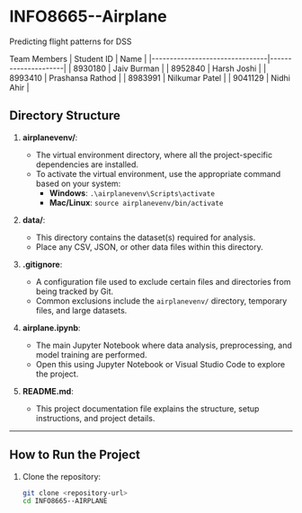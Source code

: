 # INFO8665--Airplane
Predicting flight patterns for DSS

Team Members
| Student ID | Name |
|--------------------------------|---------------------|
| 8930180 | Jaiv Burman |
| 8952840 | Harsh Joshi |
| 8993410 | Prashansa Rathod |
| 8983991 | Nilkumar Patel |
| 9041129 | Nidhi Ahir |

## Directory Structure
1. **airplanevenv/**:
    - The virtual environment directory, where all the project-specific dependencies are installed.
    - To activate the virtual environment, use the appropriate command based on your system:
      - **Windows**: `.\airplanevenv\Scripts\activate`
      - **Mac/Linux**: `source airplanevenv/bin/activate`

2. **data/**:
    - This directory contains the dataset(s) required for analysis.
    - Place any CSV, JSON, or other data files within this directory.

3. **.gitignore**:
    - A configuration file used to exclude certain files and directories from being tracked by Git. 
    - Common exclusions include the `airplanevenv/` directory, temporary files, and large datasets.

4. **airplane.ipynb**:
    - The main Jupyter Notebook where data analysis, preprocessing, and model training are performed.
    - Open this using Jupyter Notebook or Visual Studio Code to explore the project.

5. **README.md**:
    - This project documentation file explains the structure, setup instructions, and project details.

---

## How to Run the Project

1. Clone the repository:
   ```bash
   git clone <repository-url>
   cd INFO8665--AIRPLANE
